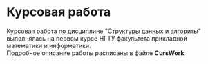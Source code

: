 <h1> Курсовая работа</h1>

<p>
Курсовая работа по дисциплине "Структуры данных и алгориты" выполнялась на первом курсе НГТУ факультета прикладной математики и информатики. <br>
Подробное описание работы расписаны в файле <b> CursWork </b>
</p>